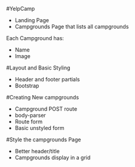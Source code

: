 #YelpCamp

* Landing Page
* Campgrounds Page that lists all campgrounds

Each Campground has:
* Name
* Image

#Layout and Basic Styling
* Header and footer partials
* Bootstrap

#Creating New campgrounds
* Campground POST route
* body-parser
* Route form
* Basic unstyled form

#Style the campgrounds Page
* Better header/title
* Campgrounds display in a grid
